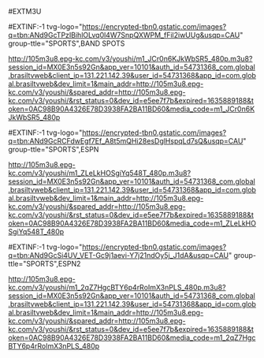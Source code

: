 #EXTM3U

#EXTINF:-1 tvg-logo="https://encrypted-tbn0.gstatic.com/images?q=tbn:ANd9GcTPzIBihlOLvq0l4W7SnpQXWPM_fFil2iwUUg&usqp=CAU" group-ttle="SPORTS",BAND SPOTS

http://105m3u8.epg-kc.com/v3/youshi/m1_JCr0n6KJkWbSR5_480p.m3u8?session_id=MX0E3n5s92Gn&app_ver=10101&auth_id=54731368_com.global.brasiltvweb&client_ip=131.221.142.39&user_id=54731368&app_id=com.global.brasiltvweb&dev_limit=1&main_addr=http://105m3u8.epg-kc.com/v3/youshi/&spared_addr=http://105m3u8.epg-kc.com/v3/youshi/&rst_status=0&dev_id=e5ee7f7b&expired=1635889188&token=0AC98B90A4326E78D3938FA2BA11BD60&media_code=m1_JCr0n6KJkWbSR5_480p

#EXTINF:-1 tvg-logo="https://encrypted-tbn0.gstatic.com/images?q=tbn:ANd9GcRCFdwEgf7Ef_A8t5mQHi28esDglHspqLd7sQ&usqp=CAU" group-ttle="SPORTS",ESPN

http://105m3u8.epg-kc.com/v3/youshi/m1_ZLeLkHOSgiYq548T_480p.m3u8?session_id=MX0E3n5s92Gn&app_ver=10101&auth_id=54731368_com.global.brasiltvweb&client_ip=131.221.142.39&user_id=54731368&app_id=com.global.brasiltvweb&dev_limit=1&main_addr=http://105m3u8.epg-kc.com/v3/youshi/&spared_addr=http://105m3u8.epg-kc.com/v3/youshi/&rst_status=0&dev_id=e5ee7f7b&expired=1635889188&token=0AC98B90A4326E78D3938FA2BA11BD60&media_code=m1_ZLeLkHOSgiYq548T_480p

#EXTINF:-1 tvg-logo="https://encrypted-tbn0.gstatic.com/images?q=tbn:ANd9GcSi4UV_VET-Gc9j1aevi-Y7j21ndOy5j_J1dA&usqp=CAU" group-ttle="SPORTS",ESPN2

http://105m3u8.epg-kc.com/v3/youshi/m1_2qZ7HgcBTY6p4rRoImX3nPLS_480p.m3u8?session_id=MX0E3n5s92Gn&app_ver=10101&auth_id=54731368_com.global.brasiltvweb&client_ip=131.221.142.39&user_id=54731368&app_id=com.global.brasiltvweb&dev_limit=1&main_addr=http://105m3u8.epg-kc.com/v3/youshi/&spared_addr=http://105m3u8.epg-kc.com/v3/youshi/&rst_status=0&dev_id=e5ee7f7b&expired=1635889188&token=0AC98B90A4326E78D3938FA2BA11BD60&media_code=m1_2qZ7HgcBTY6p4rRoImX3nPLS_480p

